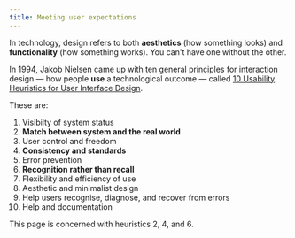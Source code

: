 ```yaml
---
title: Meeting user expectations
---
```


In technology, design refers to both **aesthetics** (how something looks) and **functionality** (how something works). You can't have one without the other.

In 1994, Jakob Nielsen came up with ten general principles for interaction design — how people **use** a technological outcome — called [10 Usability Heuristics for User Interface Design](https://www.nngroup.com/articles/ten-usability-heuristics/).

These are:

1. Visibilty of system status
2. **Match between system and the real world**
3. User control and freedom
4. **Consistency and standards**
5. Error prevention
6. **Recognition rather than recall**
7. Flexibility and efficiency of use
8. Aesthetic and minimalist design
9. Help users recognise, diagnose, and recover from errors
10. Help and documentation

This page is concerned with heuristics 2, 4, and 6.